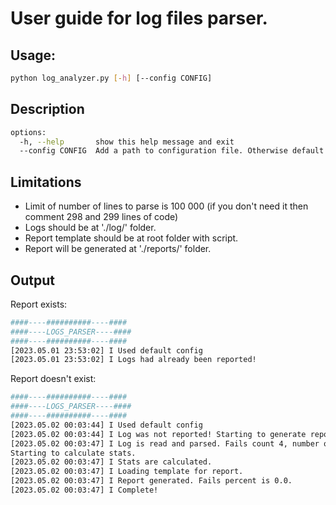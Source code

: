 # User guide for log files parser.

## Usage: 
```bash
python log_analyzer.py [-h] [--config CONFIG]
```
## Description
```bash
options:
  -h, --help       show this help message and exit
  --config CONFIG  Add a path to configuration file. Otherwise default config will be used

```
## Limitations

* Limit of number of lines to parse is 100 000 (if you don't need it then comment 298 and 299 lines of code)
* Logs should be at './log/' folder.
* Report template should be at root folder with script.
* Report will be generated at './reports/' folder.

## Output
Report exists:
```bash
####----##########----#### 
####----LOGS_PARSER----#### 
####----##########----####
[2023.05.01 23:53:02] I Used default config
[2023.05.01 23:53:02] I Logs had already been reported!
```
Report doesn't exist:
```bash
####----##########----####
####----LOGS_PARSER----####
####----##########----####
[2023.05.02 00:03:44] I Used default config
[2023.05.02 00:03:44] I Log was not reported! Starting to generate report.
[2023.05.02 00:03:47] I Log is read and parsed. Fails count 4, number of lines 100001.
Starting to calculate stats.
[2023.05.02 00:03:47] I Stats are calculated.
[2023.05.02 00:03:47] I Loading template for report.
[2023.05.02 00:03:47] I Report generated. Fails percent is 0.0.
[2023.05.02 00:03:47] I Complete!
```